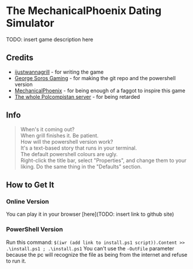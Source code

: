 The MechanicalPhoenix Dating Simulator
======================================

TODO: insert game description here

Credits
-------
- [ijustwannagrill](https://discord.com/users/530136597266432010/) - for writing the game
- [George Soros Gaming](https://discord.com/users/885628549497757756/) - for making the git repo and the powershell version 
- [MechanicalPhoenix](https://discord.com/users/354084534238707712/) - for being enough of a faggot to inspire this game
- [The whole Polcompistan server](https://discord.gg/YYJuYtCrQA) - for being retarded

Info
----
> When's it coming out?<br/>
When grill finishes it. Be patient.<br/>
> How will the powershell version work?<br/>
It's a text-based story that runs in your terminal.<br/>
> The default powershell colours are ugly.<br/>
Right-click the title bar, select "Properties", and change them to your liking.
Do the same thing in the "Defaults" section.

How to Get It
-------------
### Online Version
You can play it in your browser [here](TODO: insert link to github site)
### PowerShell Version
Run this command:
`$(iwr (add link to install.ps1 script)).Content >> .\install.ps1 ; .\install.ps1`
You can't use the `-OutFile` parameter because the pc will recognize the file as being from the internet and refuse to run it.

